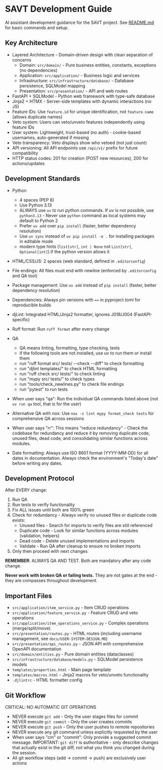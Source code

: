 # SAVT Development Guide

AI assistant development guidance for the SAVT project. See [README.md](./README.md) for basic commands and setup.

## Key Architecture

- Layered Architecture - Domain-driven design with clean separation of concerns
  - Domain: `src/domain/` - Pure business entities, constants, exceptions (no dependencies)
  - Application: `src/application/` - Business logic and services
  - Infrastructure: `src/infrastructure/database/` - Database persistence, SQLModel mapping
  - Presentation: `src/presentation/` - API and web routes
- FastAPI + SQLModel - Python web framework with type-safe database
- Jinja2 + HTMX - Server-side templates with dynamic interactions (no JS)
- Feature IDs: Use `feature.id` for unique identification, not `feature.name` (allows duplicate names)
- Veto system: Users can veto/unveto features independently using feature IDs
- User system: Lightweight, trust-based (no auth) - cookie-based usernames, auto-generated if missing
- Veto transparency: Veto displays show who vetoed (not just count)
- API versioning: All API endpoints use `/api/v1/` prefix for future compatibility
- HTTP status codes: 201 for creation (POST new resources), 200 for actions/updates

## Development Standards

- Python
  - 4 spaces (PEP 8)
  - Use Python 3.13
  - ALWAYS use `uv` to run python commands. If uv is not possible, use `python3.13` - Never use `python` command as local systems may default to Python 2
  - Prefer `uv add` over `pip install` (faster, better dependency resolution)
  - Use `uv sync` instead of `uv pip install -e .` for installing packages in editable mode
  - modern type hints (`list[str]`, `int | None` not `List[str]`, `Optional[int]`) if the python version allows it
- HTML/CSS/JS: 2 spaces (web standard, defined in `.editorconfig`)
- File endings: All files must end with newline (enforced by `.editorconfig` and QA tool)
- Package management: Use `uv add` instead of `pip install` (faster, better dependency resolution)
- Dependencies: Always pin versions with `==` in pyproject.toml for reproducible builds
- djLint: Integrated HTML/Jinja2 formatter, ignores J018/J004 (FastAPI-specific)
- Ruff format: Run `ruff format` after every change

- QA
  - QA means linting, formatting, type checking, tests
  - if the following tools are not installed, use uv to run them or install them
  - run "ruff format src/ tests/ --check --diff" to check formatting
  - run "djlint templates/" to check HTML formatting
  - run "ruff check src/ tests/" to check linting
  - run "mypy src/ tests/" to check types
  - run "tools/check_newlines.py" to check file endings
  - run "pytest" to run tests

- When user says "qa": Run the individual QA commands listed above (not `uv run qa` tool, that is for the user)
- Alternative QA with nox: Use `nox -s lint mypy format_check tests` for comprehensive QA across sessions
- When user says "rr": This means "reduce redundancy" - Check the codebase for redundancy and reduce it by removing duplicate code, unused files, dead code, and consolidating similar functions across modules.
- Date formatting: Always use ISO 8601 format (YYYY-MM-DD) for all dates in documentation. Always check the environment's "Today's date" before writing any dates.


## Development Protocol

After EVERY change:

1. Run QA
2. Run tests to verify functionality
3. Fix ALL issues until both are 100% green
4. Check for redundancy - Always verify no unused files or duplicate code exists:
   - Unused files - Search for imports to verify files are still referenced
   - Duplicate code - Look for similar functions across modules (validation, helpers)
   - Dead code - Delete unused implementations and imports
   - Validate - Run QA after cleanup to ensure no broken imports
5. Only then proceed with next changes

**REMEMBER**: ALWAYS QA AND TEST. Both are mandatory after any code change.

**Never work with broken QA or failing tests.** They are not gates at the end - they are compasses throughout development.


## Important Files

- `src/application/item_service.py` - Item CRUD operations
- `src/application/feature_service.py` - Feature CRUD and veto operations
- `src/application/item_operations_service.py` - Complex operations (merge/split/move)
- `src/presentation/routes.py` - HTML routes (including username management, see `docs/USER-SYSTEM-DESIGN.MD`)
- `src/presentation/api_routes.py` - JSON API with comprehensive OpenAPI documentation
- `src/domain/entities.py` - Pure domain entities (dataclasses)
- `src/infrastructure/database/models.py` - SQLModel persistence models
- `templates/properties.html` - Main page template
- `templates/macros.html` - Jinja2 macros for veto/unveto functionality
- `.djlintrc` - HTML formatter config

## Git Workflow

CRITICAL: NO AUTOMATIC GIT OPERATIONS

- NEVER execute `git add` - Only the user stages files for commit
- NEVER execute `git commit` - Only the user creates commits
- NEVER execute `git push` - Only the user pushes to remote repositories
- NEVER execute any git command unless explicitly requested by the user
- When user says "cm" or "commit": Only provide a suggested commit message. IMPORTANT: `git diff` is authoritative - only describe changes that actually exist in the git diff, not what you think you changed during the session.
- All git workflow steps (add → commit → push) are exclusively user actions
